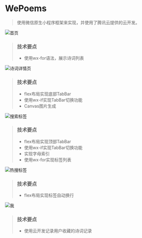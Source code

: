 # WePoems

> 使用微信原生小程序框架来实现，并使用了腾讯云提供的云开发。

![首页](snaphots/wxx_IMG_0797.PNG)
> ### 技术要点
>
> * 使用wx-for语法，展示诗词列表

![诗词详情页](snaphots/wxx_IMG_0798.PNG)
> ### 技术要点
>
> * flex布局实现底部TabBar
> * 使用wx-if实现TabBar切换功能
> * Canvas图片生成

![搜索标签](snaphots/wxx_IMG_0799.PNG)
> ### 技术要点
>
> * flex布局实现顶部TabBar
> * 使用wx-if实现TabBar切换功能
> * 实现字母索引
> * 使用wx-for实现标签列表

![热搜标签](snaphots/wxx_IMG_0802.PNG)
> ### 技术要点
>
> * flex布局实现标签自动换行

![我](snaphots/wxx_IMG_0800.PNG)
> ### 技术要点
>
> * 使用云开发记录用户收藏的诗词记录

